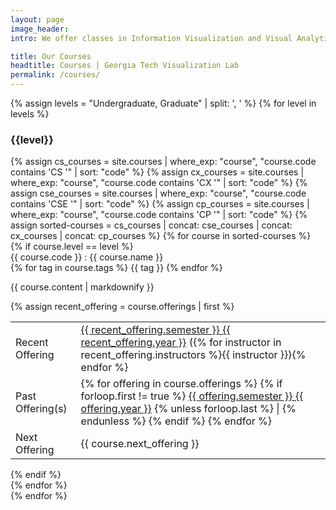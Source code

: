 ```yaml
---
layout: page
image_header: 
intro: We offer classes in Information Visualization and Visual Analytics for undergraduates as well as graduates in the Spring and Fall semesters.

title: Our Courses
headtitle: Courses | Georgia Tech Visualization Lab
permalink: /courses/
---
```

<div id="courses">
    <div class="row vspace-md-fixed">
        <div class="col-lg-1"></div>
        {% assign levels = "Undergraduate, Graduate" | split: ', ' %}
        {% for level in levels %}
        <div class="col-lg-5 mb-4">
            <div class="row">
                <div class="col-lg-12">
                    <h3>{{level}}</h3>
                    <div class="vspace-lg-fixed"></div>
                </div>
            </div>
            {% assign cs_courses = site.courses | where_exp: "course", "course.code contains 'CS '" | sort: "code" %}
            {% assign cx_courses = site.courses | where_exp: "course", "course.code contains 'CX '" | sort: "code" %}
            {% assign cse_courses = site.courses | where_exp: "course", "course.code contains 'CSE '" | sort: "code" %}
            {% assign cp_courses = site.courses | where_exp: "course", "course.code contains 'CP '" | sort: "code" %}
            {% assign sorted-courses = cs_courses | concat: cse_courses | concat: cx_courses | concat: cp_courses  %}
            {% for course in sorted-courses %}
            <div>
                {% if course.level == level %}
                <div class="card">
                    <div class="title">{{ course.code }} : {{ course.name }}</div>
                    <div class="tags">
                        {% for tag in course.tags %}
                        <span class="badge badge-secondary"> {{ tag }} </span>
                        {% endfor %}
                    </div>       
                    <div class="course-details-inactive">
                        <p>{{ course.content | markdownify }}</p>
                        {% assign recent_offering = course.offerings | first %}
                        <table class="table-course-offerings">
                            <tr>
                                <td><i class="fa fa-play theme-icon"></i>Recent Offering</td>
                                <td><a target="_blank" href="{{ recent_offering.link }}">{{ recent_offering.semester }} {{ recent_offering.year }}</a> ({% for instructor in recent_offering.instructors %}{{ instructor }}){% endfor %}
                                </td>
                            </tr>
                            <tr>
                                <td><i class="fa fa-history theme-icon"></i>Past Offering(s)</td>
                                <td>
                                {% for offering in course.offerings %}
                                    {% if forloop.first != true %}
                                        <a target="_blank" href="{{ offering.link }}">{{ offering.semester }} {{ offering.year }}</a> {% unless forloop.last %} | {% endunless %} 
                                    {% endif %}
                                {% endfor %}
                                </td>
                            </tr>
                            <tr>
                                <td><i class="fa fa-arrow-right theme-icon"></i>Next Offering</td>
                                <td>{{ course.next_offering }}</td>
                            </tr>
                        </table>
                    </div>
                </div>
                {% endif %}
            </div>
            {% endfor %}
        </div>
        {% endfor %}
        <div class="col-lg-1"></div>
    </div>
</div>
    

<script>
    $('.card').click(e => {
        if ($(e.currentTarget).hasClass('card-active')) {
            $(e.currentTarget).removeClass('card-active');
            $(e.currentTarget.children[2]).removeClass('course-details-active');
        } else {
            $('#courses .card').removeClass('card-active');
            $('.course-details-inactive').removeClass('course-details-active');
            $(e.currentTarget).addClass('card-active');
            $(e.currentTarget.children[2]).addClass('course-details-active');
        }
    });

    $('.card a').on("click", function(event) {
        event.stopPropagation();
    });

</script>